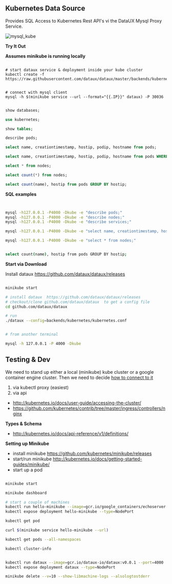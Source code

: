 
Kubernetes Data Source
--------------------------------------

Provides SQL Access to Kubernetes Rest API's vi the DataUX Mysql Proxy Service.

![mysql_kube](https://cloud.githubusercontent.com/assets/7269/20697265/96e13c10-b5ac-11e6-944b-c588c6e7570e.png)

**Try It Out**

**Assumes minikube is running locally**


```

# start dataux service & deployment inside your kube cluster
kubectl create -f https://raw.githubusercontent.com/dataux/dataux/master/backends/kubernetes/conf/dataux.yaml


# connect with mysql client
mysql -h $(minikube service --url --format="{{.IP}}" dataux) -P 30036

```
```sql

show databases;

use kubernetes;

show tables;

describe pods;

select name, creationtimestamp, hostip, podip, hostname from pods;

select name, creationtimestamp, hostip, podip, hostname from pods WHERE name LIKE "dataux%";

select * from nodes;

select count(*) from nodes;

select count(name), hostip from pods GROUP BY hostip;
```

**SQL examples**

```sh


mysql -h127.0.0.1 -P4000 -Dkube -e "describe pods;"
mysql -h127.0.0.1 -P4000 -Dkube -e "describe nodes;"
mysql -h127.0.0.1 -P4000 -Dkube -e "describe services;"

mysql -h127.0.0.1 -P4000 -Dkube -e "select name, creationtimestamp, hostip, podip, hostname from pods;"

mysql -h127.0.0.1 -P4000 -Dkube -e "select * from nodes;"


select count(name), hostip from pods GROUP BY hostip;


```


**Start via Download**

Install dataux https://github.com/dataux/dataux/releases

```sh

minikube start

# install dataux  https://github.com/dataux/dataux/releases
# checkout/clone github.com/dataux/dataux  to get a config file
cd github.com/dataux/dataux

# run 
./dataux --config=backends/kubernetes/kubernetes.conf


# from another terminal

mysql -h 127.0.0.1 -P 4000 -Dkube

```


Testing & Dev
-------------------------------------

We need to stand up either a local (minikube) kube cluster
or a google container engine cluster.   Then we need to decide
[how to connect to it](http://kubernetes.io/docs/user-guide/accessing-the-cluster/)

1.  via kubectl proxy (easiest)
2.  via api

* http://kubernetes.io/docs/user-guide/accessing-the-cluster/
* https://github.com/kubernetes/contrib/tree/master/ingress/controllers/nginx

**Types & Schema**
* http://kubernetes.io/docs/api-reference/v1/definitions/

**Setting up Minikube**

* install minikube https://github.com/kubernetes/minikube/releases
* start/run minikube http://kubernetes.io/docs/getting-started-guides/minikube/
* start up a pod 

```sh

minikube start

minikube dashboard

# start a couple of machines
kubectl run hello-minikube --image=gcr.io/google_containers/echoserver:1.4 --port=8080
kubectl expose deployment hello-minikube --type=NodePort

kubectl get pod

curl $(minikube service hello-minikube --url)

kubectl get pods --all-namespaces

kubectl cluster-info


kubectl run dataux --image=gcr.io/dataux-io/dataux:v0.0.1 --port=4000
kubectl expose deployment dataux --type=NodePort

minikube delete --v=10 --show-libmachine-logs --alsologtostderr

```


